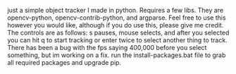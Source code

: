 just a simple object tracker I made in python. Requires a few libs. They are opencv-python, opencv-contrib-python, and argparse. Feel free to use this however you would like, although if you do use this, please give me credit. The controls are as follows: s pauses, mouse selects, and after you selected you can hit q to start tracking or enter twice to select another thing to track. There has been a bug with the fps saying 400,000 before you select something, but im working on a fix.
run the install-packages.bat file to grab all required packages and upgrade pip.
